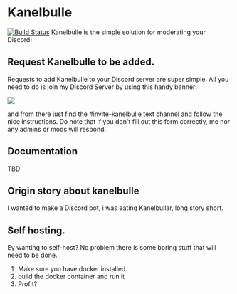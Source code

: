 # Kanelbulle
[![Build Status](https://travis-ci.org/trilleplay/kanelbulle.svg?branch=master)](https://travis-ci.org/trilleplay/kanelbulle)
Kanelbulle is the simple solution for moderating your Discord!

## Request Kanelbulle to be added.
Requests to add Kanelbulle to your Discord server are super simple. All you need to do is join my Discord Server by using this handy banner: 

[![](https://discordapp.com/api/guilds/385473912479154207/embed.png?style=banner2)](https://discord.gg/FBMrcYM)

and from there just find the #invite-kanelbulle text channel and follow the nice instructions. Do note that if you don't fill out this form correctly, me nor any admins or mods will respond.

## Documentation
TBD


## Origin story about kanelbulle
I wanted to make a Discord bot, i was eating Kanelbullar, long story short.

## Self hosting.
Ey wanting to self-host? No problem there is some boring stuff that will need to be done.
1. Make sure you have docker installed.
2. build the docker container and run it
3. Profit?

